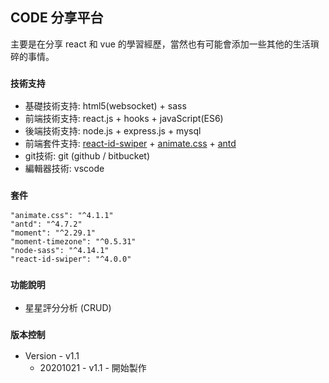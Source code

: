 ## CODE 分享平台
主要是在分享 react 和 vue 的學習經歷，當然也有可能會添加一些其他的生活瑣碎的事情。

### `技術支持`
- 基礎技術支持: html5(websocket) + sass 
- 前端技術支持: react.js + hooks + javaScript(ES6)
- 後端技術支持: node.js + express.js + mysql 
- 前端套件支持: [react-id-swiper](https://kidjp85.github.io/example/default/) + [animate.css](https://animate.style/) + [antd](https://ant.design/index-cn)
- git技術: git (github / bitbucket)
- 編輯器技術: vscode

### `套件`
    "animate.css": "^4.1.1"
    "antd": "^4.7.2"
    "moment": "^2.29.1"
    "moment-timezone": "^0.5.31"
    "node-sass": "^4.14.1"
    "react-id-swiper": "^4.0.0"

### `功能說明`
- 星星評分分析 (CRUD)

### `版本控制`
* Version - v1.1
    - 20201021 - v1.1 - 開始製作